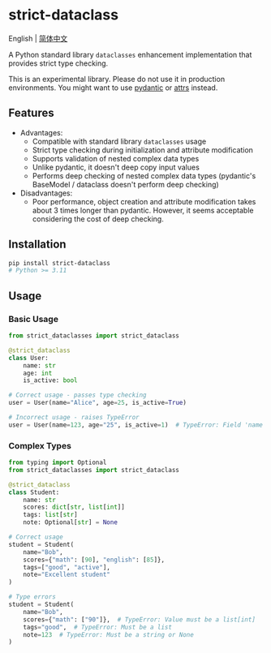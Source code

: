 # strict-dataclass

English | [简体中文](./README-zh_CN.md)

A Python standard library `dataclasses` enhancement implementation that provides strict type checking.

This is an experimental library. Please do not use it in production environments. You might want to use [pydantic](https://github.com/pydantic/pydantic) or [attrs](https://github.com/python-attrs/attrs) instead.

## Features

- Advantages:
  - Compatible with standard library `dataclasses` usage
  - Strict type checking during initialization and attribute modification
  - Supports validation of nested complex data types
  - Unlike pydantic, it doesn't deep copy input values
  - Performs deep checking of nested complex data types (pydantic's BaseModel / dataclass doesn't perform deep checking)
- Disadvantages:
  - Poor performance, object creation and attribute modification takes about 3 times longer than pydantic. However, it seems acceptable considering the cost of deep checking.

## Installation

```bash
pip install strict-dataclass
# Python >= 3.11
```

## Usage

### Basic Usage

```python
from strict_dataclasses import strict_dataclass

@strict_dataclass
class User:
    name: str
    age: int
    is_active: bool

# Correct usage - passes type checking
user = User(name="Alice", age=25, is_active=True)

# Incorrect usage - raises TypeError
user = User(name=123, age="25", is_active=1)  # TypeError: Field 'name' must be of type str
```

### Complex Types

```python
from typing import Optional
from strict_dataclasses import strict_dataclass

@strict_dataclass
class Student:
    name: str
    scores: dict[str, list[int]]
    tags: list[str]
    note: Optional[str] = None

# Correct usage
student = Student(
    name="Bob",
    scores={"math": [90], "english": [85]},
    tags=["good", "active"],
    note="Excellent student"
)

# Type errors
student = Student(
    name="Bob",
    scores={"math": ["90"]},  # TypeError: Value must be a list[int]
    tags="good",  # TypeError: Must be a list
    note=123  # TypeError: Must be a string or None
)
```
